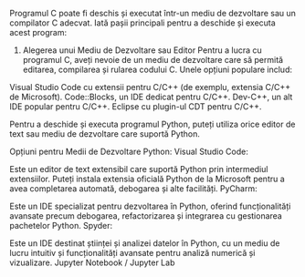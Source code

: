 Programul C poate fi deschis și executat într-un mediu de dezvoltare sau un compilator C adecvat. Iată pașii principali pentru a deschide și executa acest program:

1. Alegerea unui Mediu de Dezvoltare sau Editor
Pentru a lucra cu programul C, aveți nevoie de un mediu de dezvoltare care să permită editarea, compilarea și rularea codului C. Unele opțiuni populare includ:

Visual Studio Code cu extensii pentru C/C++ (de exemplu, extensia C/C++ de Microsoft).
Code::Blocks, un IDE dedicat pentru C/C++.
Dev-C++, un alt IDE popular pentru C/C++.
Eclipse cu plugin-ul CDT pentru C/C++.

Pentru a deschide și executa programul Python, puteți utiliza orice editor de text sau mediu de dezvoltare care suportă Python. 

Opțiuni pentru Medii de Dezvoltare Python:
Visual Studio Code:

Este un editor de text extensibil care suportă Python prin intermediul extensiilor.
Puteți instala extensia oficială Python de la Microsoft pentru a avea completarea automată, debogarea și alte facilități.
PyCharm:

Este un IDE specializat pentru dezvoltarea în Python, oferind funcționalități avansate precum debogarea, refactorizarea și integrarea cu gestionarea pachetelor Python.
Spyder:

Este un IDE destinat științei și analizei datelor în Python, cu un mediu de lucru intuitiv și funcționalități avansate pentru analiză numerică și vizualizare.
Jupyter Notebook / Jupyter Lab
